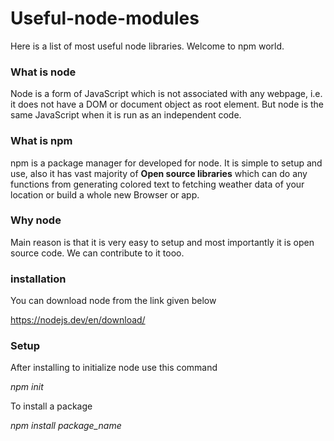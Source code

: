 # Useful-node-modules
Here is a list of most useful node libraries. Welcome to npm world.

### What is node
Node is a form of JavaScript which is not associated with any webpage, i.e. it does not have a DOM or document object as root element. But node is the same JavaScript
when it is run as an independent code. 

### What is npm
npm is a package manager for developed for node. It is simple to setup and use, also it has vast majority of <strong>Open source libraries</strong> which can do any 
functions from generating colored text to fetching weather data of your location  or build a whole new Browser or app.

### Why node
Main reason is that it is very easy to setup and most importantly it is open source code. We can contribute to it tooo.

### installation
You can download node from the link given below

https://nodejs.dev/en/download/

### Setup
After installing to initialize node use this command

<em>npm init</em>

To install a package

<em>npm install package_name</em>
